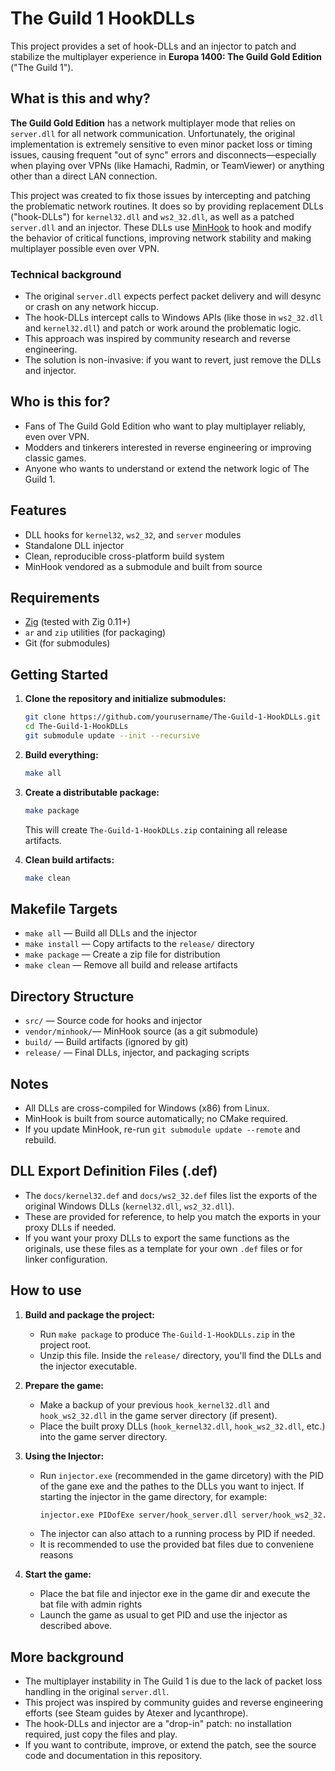 # The Guild 1 HookDLLs

This project provides a set of hook-DLLs and an injector to patch and stabilize the multiplayer experience in **Europa 1400: The Guild Gold Edition** ("The Guild 1").

## What is this and why?

**The Guild Gold Edition** has a network multiplayer mode that relies on `server.dll` for all network communication. Unfortunately, the original implementation is extremely sensitive to even minor packet loss or timing issues, causing frequent "out of sync" errors and disconnects—especially when playing over VPNs (like Hamachi, Radmin, or TeamViewer) or anything other than a direct LAN connection.

This project was created to fix those issues by intercepting and patching the problematic network routines. It does so by providing replacement DLLs ("hook-DLLs") for `kernel32.dll` and `ws2_32.dll`, as well as a patched `server.dll` and an injector. These DLLs use [MinHook](https://github.com/TsudaKageyu/minhook) to hook and modify the behavior of critical functions, improving network stability and making multiplayer possible even over VPN.

### Technical background
- The original `server.dll` expects perfect packet delivery and will desync or crash on any network hiccup.
- The hook-DLLs intercept calls to Windows APIs (like those in `ws2_32.dll` and `kernel32.dll`) and patch or work around the problematic logic.
- This approach was inspired by community research and reverse engineering.
- The solution is non-invasive: if you want to revert, just remove the DLLs and injector.

## Who is this for?
- Fans of The Guild Gold Edition who want to play multiplayer reliably, even over VPN.
- Modders and tinkerers interested in reverse engineering or improving classic games.
- Anyone who wants to understand or extend the network logic of The Guild 1.

## Features
- DLL hooks for `kernel32`, `ws2_32`, and `server` modules
- Standalone DLL injector
- Clean, reproducible cross-platform build system
- MinHook vendored as a submodule and built from source

## Requirements
- [Zig](https://ziglang.org/) (tested with Zig 0.11+)
- `ar` and `zip` utilities (for packaging)
- Git (for submodules)

## Getting Started

1. **Clone the repository and initialize submodules:**
   ```sh
   git clone https://github.com/yourusername/The-Guild-1-HookDLLs.git
   cd The-Guild-1-HookDLLs
   git submodule update --init --recursive
   ```

2. **Build everything:**
   ```sh
   make all
   ```

3. **Create a distributable package:**
   ```sh
   make package
   ```
   This will create `The-Guild-1-HookDLLs.zip` containing all release artifacts.

4. **Clean build artifacts:**
   ```sh
   make clean
   ```

## Makefile Targets
- `make all`      — Build all DLLs and the injector
- `make install`  — Copy artifacts to the `release/` directory
- `make package`  — Create a zip file for distribution
- `make clean`    — Remove all build and release artifacts

## Directory Structure
- `src/`           — Source code for hooks and injector
- `vendor/minhook/`— MinHook source (as a git submodule)
- `build/`         — Build artifacts (ignored by git)
- `release/`       — Final DLLs, injector, and packaging scripts

## Notes
- All DLLs are cross-compiled for Windows (x86) from Linux.
- MinHook is built from source automatically; no CMake required.
- If you update MinHook, re-run `git submodule update --remote` and rebuild.

## DLL Export Definition Files (.def)
- The `docs/kernel32.def` and `docs/ws2_32.def` files list the exports of the original Windows DLLs (`kernel32.dll`, `ws2_32.dll`).
- These are provided for reference, to help you match the exports in your proxy DLLs if needed.
- If you want your proxy DLLs to export the same functions as the originals, use these files as a template for your own `.def` files or for linker configuration.

## How to use

1. **Build and package the project:**
   - Run `make package` to produce `The-Guild-1-HookDLLs.zip` in the project root.
   - Unzip this file. Inside the `release/` directory, you'll find the DLLs and the injector executable.

2. **Prepare the game:**
   - Make a backup of your previous `hook_kernel32.dll` and `hook_ws2_32.dll` in the game server directory (if present).
   - Place the built proxy DLLs (`hook_kernel32.dll`, `hook_ws2_32.dll`, etc.) into the game server directory.

3. **Using the Injector:**
   - Run `injector.exe` (recommended in the game dircetory) with the PID of the gane exe and the pathes to the DLLs you want to inject. If starting the injector in the game directory, for example:
     ```sh
     injector.exe PIDofExe server/hook_server.dll server/hook_ws2_32.dll server/hook_kernel32.dll
     ```
   - The injector can also attach to a running process by PID if needed.
   - It is recommended to use the provided bat files due to conveniene reasons

4. **Start the game:**
   - Place the bat file and injector exe in the game dir and execute the bat file with admin rights
   - Launch the game as usual to get PID and use the injector as described above.

## More background
- The multiplayer instability in The Guild 1 is due to the lack of packet loss handling in the original `server.dll`.
- This project was inspired by community guides and reverse engineering efforts (see Steam guides by Atexer and lycanthrope).
- The hook-DLLs and injector are a "drop-in" patch: no installation required, just copy the files and play.
- If you want to contribute, improve, or extend the patch, see the source code and documentation in this repository. 
